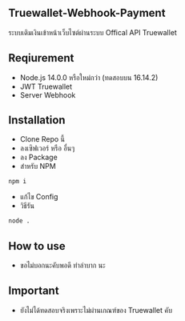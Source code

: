 ## Truewallet-Webhook-Payment

ระบบเติมเงินเข้าหน้าเว็บไซต์ผ่านระบบ Offical API Truewallet

## Reqiurement

- Node.js 14.0.0 หรือใหม่กว่า (ทดสอบบน 16.14.2)
- JWT Truewallet
- Server Webhook

## Installation 

- Clone Repo นี้
- ลงเซิฟเวอร์ หรือ อื่นๆ
- ลง Package
- สำหรับ NPM 
```sh 
npm i
```
- แก้ไข Config
- วิธีรัน
```sh 
node . 
```
## How to use
- ขอไม่บอกนะคับพอดี ทำลำบาก นะ
## Important 
- ยังไม่ได้ทดสอบจริงเพราะไม่ผ่านเกณฑ์ของ Truewallet คับ
